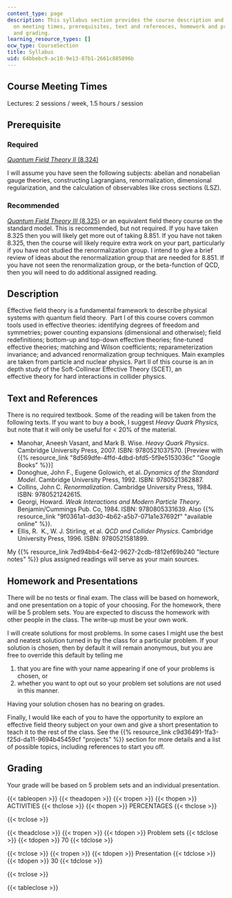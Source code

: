 ```yaml
---
content_type: page
description: This syllabus section provides the course description and information
  on meeting times, prerequisites, text and references, homework and presentations,
  and grading.
learning_resource_types: []
ocw_type: CourseSection
title: Syllabus
uid: 64bbebc9-ac10-9e13-87b1-2661c885896b
---
```


Course Meeting Times
--------------------

Lectures: 2 sessions / week, 1.5 hours / session

Prerequisite
------------

### Required

[_Quantum Field Theory II_ (8.324)](/courses/8-324-relativistic-quantum-field-theory-ii-fall-2010)

I will assume you have seen the following subjects: abelian and nonabelian gauge theories, constructing Lagrangians, renormalization, dimensional regularization, and the calculation of observables like cross sections (LSZ).

### Recommended

[_Quantum Field Theory III_ (8.325)](/courses/8-325-relativistic-quantum-field-theory-iii-spring-2007) or an equivalent field theory course on the standard model. This is recommended, but not required. If you have taken 8.325 then you will likely get more out of taking 8.851. If you have not taken 8.325, then the course will likely require extra work on your part, particularly if you have not studied the renormalization group. I intend to give a brief review of ideas about the renormalization group that are needed for 8.851. If you have not seen the renormalization group, or the beta-function of QCD, then you will need to do additional assigned reading.

Description
-----------

Effective field theory is a fundamental framework to describe physical systems with quantum field theory.  Part I of this course covers common tools used in effective theories: identifying degrees of freedom and symmetries; power counting expansions (dimensional and otherwise); field redefinitions; bottom-up and top-down effective theories; fine-tuned effective theories; matching and Wilson coefficients; reparameterization invariance; and advanced renormalization group techniques. Main examples are taken from particle and nuclear physics. Part II of this course is an in depth study of the Soft-Collinear Effective Theory (SCET), an effective theory for hard interactions in collider physics.

Text and References
-------------------

There is no required textbook. Some of the reading will be taken from the following texts. If you want to buy a book, I suggest _Heavy Quark Physics,_ but note that it will only be useful for \< 20% of the material.

*   Manohar, Aneesh Vasant, and Mark B. Wise. _Heavy Quark Physics_. Cambridge University Press, 2007. ISBN: 9780521037570. \[Preview with {{% resource_link "8d569dfe-4ffd-4dbd-bfd5-5f9e5153036c" "Google Books" %}}\]
*   Donoghue, John F., Eugene Golowich, et al. _Dynamics of the Standard Model_. Cambridge University Press, 1992. ISBN: 9780521362887.
*   Collins, John C. _Renormalization_. Cambridge University Press, 1984. ISBN: 9780521242615.
*   Georgi, Howard. _Weak Interactions and Modern Particle Theory_. Benjamin/Cummings Pub. Co, 1984. ISBN: 9780805331639. Also {{% resource_link "9f0361a1-dd30-4b62-a5b7-071a1e37692f" "available online" %}}.
*   Ellis, R.  K., W. J. Stirling, et al. _QCD and Collider Physics_. Cambridge University Press, 1996. ISBN: 9780521581899.

My {{% resource_link 7ed94bb4-6e42-9627-2cdb-f812ef69b240 "lecture notes" %}} plus assigned readings will serve as your main sources.

Homework and Presentations
--------------------------

There will be no tests or final exam. The class will be based on homework, and one presentation on a topic of your choosing. For the homework, there will be 5 problem sets. You are expected to discuss the homework with other people in the class. The write-up must be your own work.

I will create solutions for most problems. In some cases I might use the best and neatest solution turned in by the class for a particular problem. If your solution is chosen, then by default it will remain anonymous, but you are free to override this default by telling me

1.  that you are fine with your name appearing if one of your problems is chosen, or
2.  whether you want to opt out so your problem set solutions are not used in this manner.

Having your solution chosen has no bearing on grades.

Finally, I would like each of you to have the opportunity to explore an effective field theory subject on your own and give a short presentation to teach it to the rest of the class. See the {{% resource_link c9d36491-1fa3-f25d-da11-9694b45459cf "projects" %}} section for more details and a list of possible topics, including references to start you off.

Grading
-------

Your grade will be based on 5 problem sets and an individual presentation.

{{< tableopen >}}
{{< theadopen >}}
{{< tropen >}}
{{< thopen >}}
ACTIVITIES
{{< thclose >}}
{{< thopen >}}
PERCENTAGES
{{< thclose >}}

{{< trclose >}}

{{< theadclose >}}
{{< tropen >}}
{{< tdopen >}}
Problem sets
{{< tdclose >}}
{{< tdopen >}}
70
{{< tdclose >}}

{{< trclose >}}
{{< tropen >}}
{{< tdopen >}}
Presentation
{{< tdclose >}}
{{< tdopen >}}
30
{{< tdclose >}}

{{< trclose >}}

{{< tableclose >}}